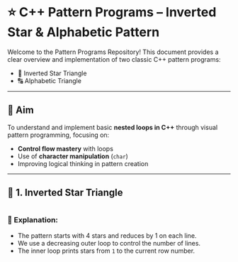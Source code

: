 # ⭐ C++ Pattern Programs – Inverted Star & Alphabetic Pattern

Welcome to the Pattern Programs Repository! This document provides a clear overview and implementation of two classic C++ pattern programs:

- 🔻 Inverted Star Triangle
- 🔠 Alphabetic Triangle

---

## 🎯 Aim

To understand and implement basic **nested loops in C++** through visual pattern programming, focusing on:

- **Control flow mastery** with loops
- Use of **character manipulation** (`char`)
- Improving logical thinking in pattern creation

---

## 📌 1. Inverted Star Triangle

#
### 🧠 Explanation:
- The pattern starts with 4 stars and reduces by 1 on each line.
- We use a decreasing outer loop to control the number of lines.
- The inner loop prints stars from `1` to the current row number.

